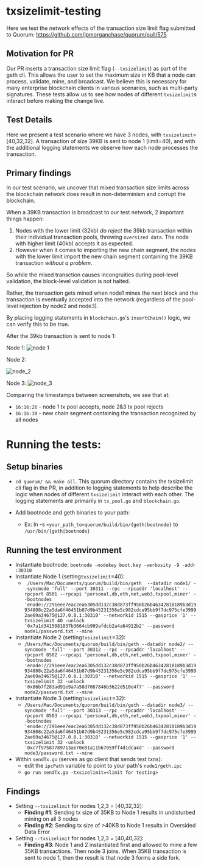 # txsizelimit-testing
Here we test the network effects of the transaction size limit flag submitted to Quorum: https://github.com/jpmorganchase/quorum/pull/575

## Motivation for PR

Our PR inserts a transaction size limit flag (`--txsizelimit`) as part of the geth cli. This allows the user to set the maximum size in KB that a node can process, validate, mine, and broadcast. We believe this is necessary for many enterprise blockchain clients in various scenarios, such as multi-party signatures. These tests allow us to see how nodes of different `txsizelimit`s interact before making the change live.

## Test Details

Here we present a test scenario where we have 3 nodes, with `txsizelimit`=[40,32,32]. A transaction of size 39KB is sent to node 1 (limit=40), and with the additional logging statements we observe how each node processes the transaction.

## Primary findings
In our test scenario, we uncover that mixed transaction size limits across the blockchain network does result in non-determinism and corrupt the blockchain.  

When a 39KB transaction is broadcast to our test network, 2 important things happen:

1. Nodes with the lower limit (32kb) *do reject* the 39kb transaction within their individual transaction pools, throwing `oversized data`. The node with higher limit (40kb) accepts it as expected.
2. However when it comes to importing the new chain segment, the nodes with the lower limit import the new chain segment containing the 39KB transaction *without a problem*. 

So while the mixed transction causes incongruities during pool-level validation, the block-level validation is not halted. 

Rather, the transaction gets mined when node1 mines the next block and the transaction is eventually accepted into the network (regardless of the pool-level rejection by node2 and node3). 

By placing logging statements in `blockchain.go`'s `insertChain()` logic, we can verify this to be true. 

After the 39kb transaction is sent to node 1:

Node 1:
![node 1](https://i.ibb.co/5TxpByW/node-1.png)

Node 2:

![node_2](https://i.ibb.co/bQNSRP9/node-2.png)

Node 3:
![node_3](https://i.ibb.co/HgmKVhk/node-3.png)

Comparing the timestamps between screenshots, we see that at:

- `16:16:26` - node 1 tx pool accepts, node 2&3 tx pool rejects
- `16:16:30` - new chain segment containing the transaction recognized by all nodes


# Running the tests:

## Setup binaries
- `cd quorum/ && make all`. This quorum directory contains the txsizelimit cli flag in the PR, in addition to logging statements to help describe the logic when nodes of different `txsizelimit` interact with each other. The logging statements are primarily in `tx_pool.go` and `blockchain.go`. 


- Add bootnode and geth binaries to your path:
  - Ex: ln -s `<your_path_to>quorum/build/bin/{geth|bootnode}` to `/usr/bin/{geth|bootnode}`

## Running the test environment
- Instantiate bootnode: `bootnode -nodekey boot.key -verbosity -9 -addr :30310`
- Instantiate Node 1 (setting`txsizelimit`=40): 
  - ` /Users/Mac/Documents/quorum/build/bin/geth  --datadir node1/ --syncmode 'full' --port 30311 --rpc --rpcaddr 'localhost' --rpcport 8501 --rpcapi 'personal,db,eth,net,web3,txpool,miner' --bootnodes 'enode://291eee7eac2ea6305dd132c38d873ff950b26b46342818189b3d19934808c22a5da6f46451b87d9b45231356e5c982cdca95bb9f7dc975cfe39992ae69a34675@127.0.0.1:30310' --networkid 1515 --gasprice '1' --txsizelimit 40 -unlock '0x7a1d3415081837b3664cb909afdcb2a4a64912b2' --password node1/password.txt --mine`
- Instantiate Node 2 (setting`txsizelimit`=32): 
  - `/Users/Mac/Documents/quorum/build/bin/geth --datadir node2/ --syncmode 'full' --port 30312 --rpc --rpcaddr 'localhost' --rpcport 8502 --rpcapi 'personal,db,eth,net,web3,txpool,miner' --bootnodes 'enode://291eee7eac2ea6305dd132c38d873ff950b26b46342818189b3d19934808c22a5da6f46451b87d9b45231356e5c982cdca95bb9f7dc975cfe39992ae69a34675@127.0.0.1:30310' --networkid 1515 --gasprice '1' --txsizelimit 32 -unlock '0x86b7f283ad91e9a7a58d7087846b3622d510e4f7' --password node2/password.txt --mine`
- Instantiate Node 3 (setting`txsizelimit`=32): 
  - `/Users/Mac/Documents/quorum/build/bin/geth --datadir node3/ --syncmode 'full' --port 30313 --rpc --rpcaddr 'localhost' --rpcport 8503 --rpcapi 'personal,db,eth,net,web3,txpool,miner' --bootnodes 'enode://291eee7eac2ea6305dd132c38d873ff950b26b46342818189b3d19934808c22a5da6f46451b87d9b45231356e5c982cdca95bb9f7dc975cfe39992ae69a34675@127.0.0.1:30310' --networkid 1515 --gasprice '1' --txsizelimit 32 -unlock '0xc7f97587789713ae70e81a11b67059ff4d1dca4d' --password node3/password.txt --mine`
- Within `sendTx.go` (serves as go client that sends test txns): 
  - edit the `ipcPath` variable to point to your path's `node1/geth.ipc`
  - `go run sendTx.go -txsizelimit=<limit for testing>`

## Findings
- Setting `--txsizelimit` for nodes 1,2,3 = [40,32,32]:
  - **Finding #1**: Sending tx size of 35KB to Node 1 results in undisturbed mining on all 3 nodes
  - **Finding #2**: Sending tx size of >40KB to Node 1 results in Oversided Data Error
- Setting `--txsizelimit` for nodes 1,2,3 = [40,40,32]:
  - **Finding #3**: Node 1 and 2 instantiated first and allowed to mine a few 35KB transactions. Then node 3 joins. When 35KB transaction is sent to node 1, then the result is that node 3 forms a side fork.
